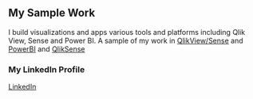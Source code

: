 ## My Sample Work

I build visualizations and apps various tools and platforms including Qlik View, Sense and Power BI. 
A sample of my work in 
[QlikView/Sense](https://rashmicool.github.io/qlik/Portfolio_QlikV2.pdf) and 
[PowerBI](https://rashmicool.github.io/qlik/Portfolio_PowerBI.pdf) and 
[QlikSense](https://rashmicool.github.io/qlik/PimaDiabetesPPT.ppt)


### My LinkedIn Profile
[LinkedIn](https://www.linkedin.com/in/rashmi-deshpande-5a325a139/)
